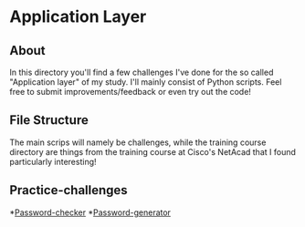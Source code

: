 # Application Layer
## About
In this directory you'll find a few challenges I've done for the so called "Application layer" of my study. I'll mainly consist of Python scripts. Feel free to submit improvements/feedback or even try out the code!
## File Structure
The main scrips will namely be challenges, while the training course directory are things from the training course at Cisco's NetAcad that I found particularly interesting!
## Practice-challenges
*[Password-checker](https://www.google.com)
*[Password-generator](https://www.google.com)
